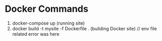 # Docker Commands 
1. docker-compose up (running site)
2. docker build -t mysite -f Dockerfile . (building Docker site) // env file related error was here